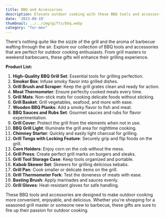```yaml
---
title: BBQ and Accessories
description: Elevate outdoor cooking with these BBQ tools and accessories gift ideas.
date: '2023-09-19'
thumbnail: ../../img/gifts/bbq.webp
category: "for-men"
---
```

There's nothing quite like the sizzle of the grill and the aroma of barbecue wafting through the air. Explore our collection of BBQ tools and accessories that are perfect for outdoor cooking enthusiasts. From grill masters to weekend barbecuers, these gifts will enhance their grilling experience.

**Product List:**
1. **High-Quality BBQ Grill Set**: Essential tools for grilling perfection.
2. **Smoker Box**: Infuse smoky flavor into grilled dishes.
3. **Grill Brush and Scraper**: Keep the grill grates clean and ready for action.
4. **Meat Thermometer**: Ensure perfectly cooked meats every time.
5. **Grill Mats**: Non-stick mats for cooking delicate foods without sticking.
6. **Grill Basket**: Grill vegetables, seafood, and more with ease.
7. **Wooden BBQ Planks**: Add a smoky flavor to fish and meat.
8. **BBQ Sauces and Rubs Set**: Gourmet sauces and rubs for flavor experimentation.
9. **Grill Cover**: Protect the grill from the elements when not in use.
10. **BBQ Grill Light**: Illuminate the grill area for nighttime cooking.
11. **Chimney Starter**: Quickly and easily light charcoal for grilling.
12. **Grill Tongs with Locking Feature**: Securely grip and flip foods on the grill.
13. **Corn Holders**: Enjoy corn on the cob without the mess.
14. **Grill Press**: Create perfect grill marks on burgers and steaks.
15. **Grill Tool Storage Case**: Keep tools organized and portable.
16. **Kabob Skewer Set**: Skewers for grilling delicious kebabs.
17. **Grill Pan**: Cook smaller or delicate items on the grill.
18. **Grill Thermometer Fork**: Test the doneness of meats with ease.
19. **Basting Brush**: Apply marinades and sauces evenly.
20. **Grill Gloves**: Heat-resistant gloves for safe handling.

These BBQ tools and accessories are designed to make outdoor cooking more convenient, enjoyable, and delicious. Whether you're shopping for a seasoned grill master or someone new to barbecue, these gifts are sure to fire up their passion for outdoor cooking.